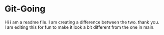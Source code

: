 # Git-Going



Hi i am a readme file. I am creating a difference between the two. thank you.
I am editing this for fun to make it look a bit different from the one in main.


